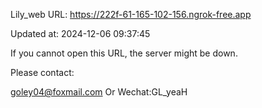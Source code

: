 Lily_web URL: https://222f-61-165-102-156.ngrok-free.app

Updated at: 2024-12-06 09:37:45

If you cannot open this URL, the server might be down.

Please contact: 

goley04@foxmail.com Or Wechat:GL_yeaH
